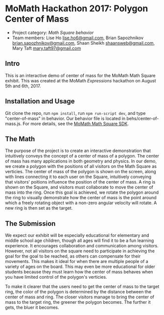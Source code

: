 # MoMath Hackathon 2017: Polygon Center of Mass

- Project category: _Math Square behavior_
- Team members: Lise Ho <lise.ho6@gmail.com>, Brian Sapozhnikov <brian.sapozhnikov@gmail.com>,  Shaan Sheikh <shaansweb@gmail.com>, Mary Taft <mary.taft97@gmail.com>


## Intro

This is an interactive demo of center of mass for the MoMath Math Square exhibit. This was created at the MoMath _Expressions_ hackathon on August 5th and 6th, 2017.

## Installation and Usage

Git clone the repo, run `npm install`, run `npm run-script dev`, and type "center-of-mass" in behavior. Our behavior file is located in behs/center-of-mass.js. For more details, see the [MoMath Math Square SDK](https://github.com/momathtech/math-square/blob/master/README.md).

## The Math

The purpose of the project is to create an interactive demonstration that intuitively conveys the concept of a center of mass of a polygon. The center of mass has many applications in both geometry and physics. In our demo, we create a polygon with the positions of all visitors on the Math Square as verticies. The center of mass of the polygon is shown on the screen, along with lines connecting it to each user on the Square, intuitively conveying that visitors' poitions influence the position of the center of mass. A ring is shown on the Square, and visitors must collaborate to move the center of mass into the ring. Once this goal is achieved, we rotate the polygon around the ring to visually demonstrate how the center of mass is the point around which a freely rotating object with a non-zero angular velocity will rotate. A new ring is then set as the target.

## The Submission

We expect our exhibit will be especially educational for elementary and middle school age children, though all ages will find it to be a fun learning experience. It encourages collaboration and communication among visitors. However, not all visitors on the square need to participate in achieving the goal for the goal to be reached, as others can compensate for their movements. This makes it ideal for when there are multiple people of a variety of ages on the board. This may even be more educational for older students because they must learn how the center of mass behaves when you have limited control of the polygon's verticies.

To make it clearer that the users need to get the center of mass to the target ring, the color of the polygon is determined by the distance between the center of mass and ring. The closer visitors manage to bring the center of mass to the target ring, the greener the polygon becomes. The further it gets, the bluer it becomes.
